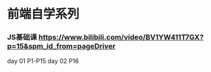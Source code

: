 # 前端自学系列
### JS基础课 https://www.bilibili.com/video/BV1YW411T7GX?p=15&spm_id_from=pageDriver
day 01  P1-P15
day 02  P16
